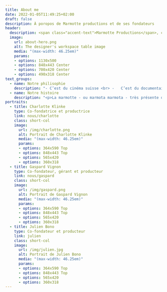 ```yaml
---
title: About me
date: 2022-01-05T11:49:25+02:00
draft: false
description: À poropos de Marmotte productions et de ses fondateurs
header:
  description: <span class="accent-text">Marmotte Productions</span>, c'est du cinéma suisse !
  image:
    url: about-hero.png
    alt: The designer's workspace table image
    media: "(max-width: 46.25em)"
    params:
    - options: 1130x500
    - options: 848x443 Center
    - options: 700x420 Center
    - options: 490x318 Center
text_groups:
  - name: Notre philisophie
    description: "-	C’est du cinéma suisse <br> -	C’est du documentaire, de la fiction, du court et du long <br> -	C’est trois associés passionnés <br> -	C’est jeune et expérimenté <br> -	Ce n’est pas du bla bla<br>  -	C’est raconter des histoires sur grand écran<br> -	C’est en Valais, aux pieds des montagnes <br> -	Ce n’est pas que pour les touristes <br> -	C’est encore du cinéma suisse <br> -	C’est, dans le désordre, Gaspard Vignon, Charlotte Klinke, Julien Bono"
  - name: Notre histoire
    description: "<p>La marmotte - ou marmota marmota - très présente dans nos montagnes suisses, est l’animal totem qui a été choisi par Gaspard Vignon, Charlotte Klinke et Julien Bono lorsqu’ils décident de créer, début 2021, une société dédiée à la production de films de cinéma en Suisse. </p><p> C’est durant leurs études à l’université de Lausanne que Julien, Gaspard et Charlotte se rencontrent, et pressentent rapidement leurs affinités communes pour la création cinématographique. Ils obtiendront respectivement en 2017 et 2018 un master spécialisé en histoire, théories, et pratiques du cinéma. Ce sont particulièrement les cours de réalisation et d’économie du cinéma qui leur donneront l’occasion de mieux cerner leur désir commun de création, notamment par le biais de l’écriture et la production de films. </p> <p>À la sortie des études, ils s’engagent dans différentes voies professionnelles, sans pour autant perdre de vue leur envie profonde de cinéma et leur désir de produire des films. Quelques années plus tard, forts d’expériences variées et complémentaires, ils franchissent le cap en s’engageant de manière durable dans le domaine de la production cinématographique par la création du Sàrl. Les trois associés travaillent actuellement à l’écriture et au développement de divers projets dont deux entrent en phase de financement à l’automne 2021.</p>"
portraits:
  - title: Charlotte Klinke
    type: Co-fondatrice et productrice
    link: nous/charlotte
    class: short-col
    image:
      url: /img/charlotte.png
      alt: Portrait de Charlotte Klinke
      media: "(max-width: 46.25em)"
      params:
      - options: 364x590 Top
      - options: 848x443 Top
      - options: 565x420
      - options: 360x318
  - title: Gaspard Vignon
    type: Co-fondateur, gérant et producteur
    link: nous/gaspard
    class: short-col
    image:
      url: /img/gaspard.png
      alt: Portrait de Gaspard Vignon
      media: "(max-width: 46.25em)"
      params:
      - options: 364x590 Top
      - options: 848x443 Top
      - options: 565x420
      - options: 360x318
  - title: Julien Bono
    type: Co-fondateur et producteur
    link: julien
    class: short-col
    image:
      url: /img/julien.jpg
      alt: Portrait de Julien Bono
      media: "(max-width: 46.25em)"
      params:
      - options: 364x590 Top
      - options: 848x443 Top
      - options: 565x420
      - options: 360x318
---
```



